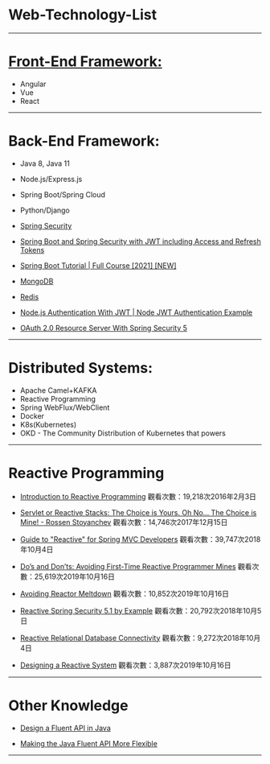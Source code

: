 # Web-Technology-List
---

# <u>**Front-End Framework:**</u>

* Angular
* Vue
* React  

---

# Back-End Framework:

* Java 8, Java 11  
* Node.js/Express.js
* Spring Boot/Spring Cloud 
* Python/Django  

* [Spring Security](https://www.youtube.com/watch?v=her_7pa0vrg)  
* [Spring Boot and Spring Security with JWT including Access and Refresh Tokens](https://www.youtube.com/watch?v=VVn9OG9nfH0)  
* [Spring Boot Tutorial | Full Course [2021] [NEW]](https://www.youtube.com/watch?v=9SGDpanrc8U)
* [MongoDB](https://www.mongodb.com/try/download/community)  

* [Redis](https://redis.io/download)  


* [Node.js Authentication With JWT | Node JWT Authentication Example](https://www.youtube.com/watch?v=wKddzNMDnaQ)  

* [OAuth 2.0 Resource Server With Spring Security 5](https://www.baeldung.com/spring-security-oauth-resource-server)

---

# Distributed Systems:

* Apache Camel+KAFKA 
* Reactive Programming 
* Spring WebFlux/WebClient 
* Docker 
* K8s(Kubernetes) 
* OKD - The Community Distribution of Kubernetes that powers

---

# Reactive Programming


* [Introduction to Reactive Programming](https://www.youtube.com/watch?v=fec9nEIybp0)
觀看次數：19,218次2016年2月3日

* [Servlet or Reactive Stacks: The Choice is Yours. Oh No... The Choice is Mine! - Rossen Stoyanchev](https://www.youtube.com/watch?v=Dp_aJh-akkU)
觀看次數：14,746次2017年12月15日

* [Guide to "Reactive" for Spring MVC Developers](https://www.youtube.com/watch?v=IZ2SoXUiS7M)
觀看次數：39,747次2018年10月4日

* [Do’s and Don’ts: Avoiding First-Time Reactive Programmer Mines](https://www.youtube.com/watch?v=0rnMIueRKNU)
觀看次數：25,619次2019年10月16日

* [Avoiding Reactor Meltdown](https://www.youtube.com/watch?v=xCu73WVg8Ps)
觀看次數：10,852次2019年10月16日

* [Reactive Spring Security 5.1 by Example](https://www.youtube.com/watch?v=YcAufUtfm44)
觀看次數：20,792次2018年10月5日

* [Reactive Relational Database Connectivity](https://www.youtube.com/watch?v=idApf9DMdfk)
觀看次數：9,272次2018年10月4日  

* [Designing a Reactive System](https://www.youtube.com/watch?v=Iwn8sBMf_P4)
觀看次數：3,887次2019年10月16日  

---

# Other Knowledge

* [Design a Fluent API in Java](https://dzone.com/articles/java-fluent-api-design)

* [Making the Java Fluent API More Flexible](https://dzone.com/articles/making-java-fluent-api-more-flexible)

---

